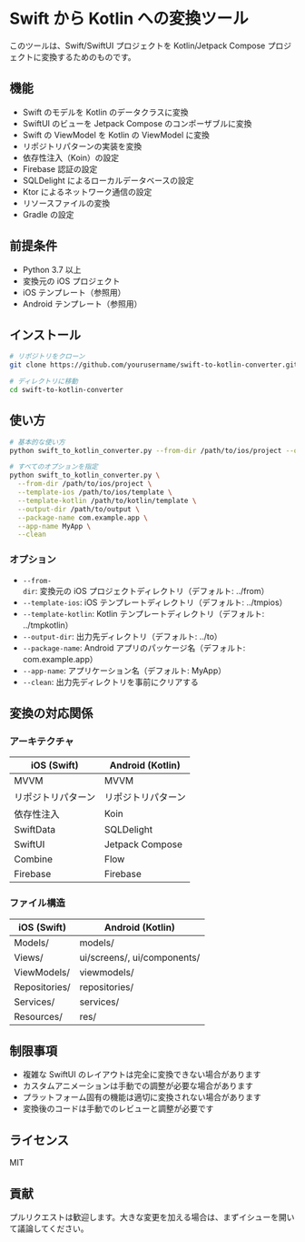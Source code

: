 # Swift から Kotlin への変換ツール

このツールは、Swift/SwiftUI プロジェクトを Kotlin/Jetpack Compose プロジェクトに変換するためのものです。

## 機能

- Swift のモデルを Kotlin のデータクラスに変換
- SwiftUI のビューを Jetpack Compose のコンポーザブルに変換
- Swift の ViewModel を Kotlin の ViewModel に変換
- リポジトリパターンの実装を変換
- 依存性注入（Koin）の設定
- Firebase 認証の設定
- SQLDelight によるローカルデータベースの設定
- Ktor によるネットワーク通信の設定
- リソースファイルの変換
- Gradle の設定

## 前提条件

- Python 3.7 以上
- 変換元の iOS プロジェクト
- iOS テンプレート（参照用）
- Android テンプレート（参照用）

## インストール

```bash
# リポジトリをクローン
git clone https://github.com/yourusername/swift-to-kotlin-converter.git

# ディレクトリに移動
cd swift-to-kotlin-converter
```

## 使い方

```bash
# 基本的な使い方
python swift_to_kotlin_converter.py --from-dir /path/to/ios/project --output-dir /path/to/output

# すべてのオプションを指定
python swift_to_kotlin_converter.py \
  --from-dir /path/to/ios/project \
  --template-ios /path/to/ios/template \
  --template-kotlin /path/to/kotlin/template \
  --output-dir /path/to/output \
  --package-name com.example.app \
  --app-name MyApp \
  --clean
```

### オプション

- `--from-dir`: 変換元の iOS プロジェクトディレクトリ（デフォルト: ../from）
- `--template-ios`: iOS テンプレートディレクトリ（デフォルト: ../tmpios）
- `--template-kotlin`: Kotlin テンプレートディレクトリ（デフォルト: ../tmpkotlin）
- `--output-dir`: 出力先ディレクトリ（デフォルト: ../to）
- `--package-name`: Android アプリのパッケージ名（デフォルト: com.example.app）
- `--app-name`: アプリケーション名（デフォルト: MyApp）
- `--clean`: 出力先ディレクトリを事前にクリアする

## 変換の対応関係

### アーキテクチャ

| iOS (Swift)        | Android (Kotlin)   |
| ------------------ | ------------------ |
| MVVM               | MVVM               |
| リポジトリパターン | リポジトリパターン |
| 依存性注入         | Koin               |
| SwiftData          | SQLDelight         |
| SwiftUI            | Jetpack Compose    |
| Combine            | Flow               |
| Firebase           | Firebase           |

### ファイル構造

| iOS (Swift)   | Android (Kotlin)            |
| ------------- | --------------------------- |
| Models/       | models/                     |
| Views/        | ui/screens/, ui/components/ |
| ViewModels/   | viewmodels/                 |
| Repositories/ | repositories/               |
| Services/     | services/                   |
| Resources/    | res/                        |

## 制限事項

- 複雑な SwiftUI のレイアウトは完全に変換できない場合があります
- カスタムアニメーションは手動での調整が必要な場合があります
- プラットフォーム固有の機能は適切に変換されない場合があります
- 変換後のコードは手動でのレビューと調整が必要です

## ライセンス

MIT

## 貢献

プルリクエストは歓迎します。大きな変更を加える場合は、まずイシューを開いて議論してください。
